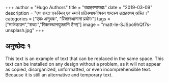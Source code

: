 +++
author = "Hugo Authors"
title = "उदाहरणशब्दाः"
date = "2019-03-09"
description = "एषः शब्दाः एकस्मिन् एव स्थाने प्रतिस्थापनीयस्य शब्दस्य उदाहरणम् अस्ति।" 
categories = ["एकः अनुभवः", "रिक्तस्थानानां प्रयोगः"]
tags = ["मार्कडाउन","शब्दाः","रिक्तस्थानयुक्तानि टैग्स्"]
image = "matt-le-SJSpo9hQf7s-unsplash.jpg"
+++
## अनुच्छेदः १

This text is an example of text that can be replaced in the same space.
This text can be installed on any design without a problem, as it will not appear as copied, disorganized, unformatted, or even incomprehensible text. Because it is still an alternative and temporary text.
